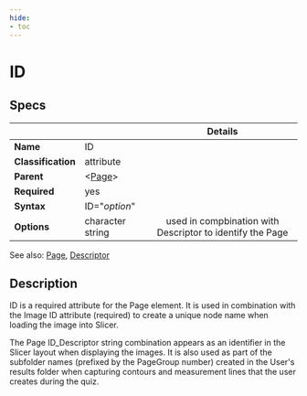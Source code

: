 ```yaml
---
hide:
- toc
---
```

# ID

## Specs

| || Details |
|---|---|:---:|
| **Name** | ID ||
| **Classification** | attribute ||
| **Parent** | <[Page](index.md)\> ||
| **Required** | yes ||
| **Syntax** | ID="*option*" ||
| **Options** | character string | used in compbination with Descriptor to identify the Page |


See also:  [Page](index.md), [Descriptor](descriptor.md)

## Description
ID is a required attribute for the Page element. It is used in combination with the Image ID attribute (required)
to create a unique node name when loading the image into Slicer.

The Page ID_Descriptor string combination appears as an identifier in the Slicer layout
when displaying the images. It is also used as part of the subfolder names (prefixed by the PageGroup number) 
 created in the User's results folder when capturing
contours and measurement lines that the user creates during the quiz.